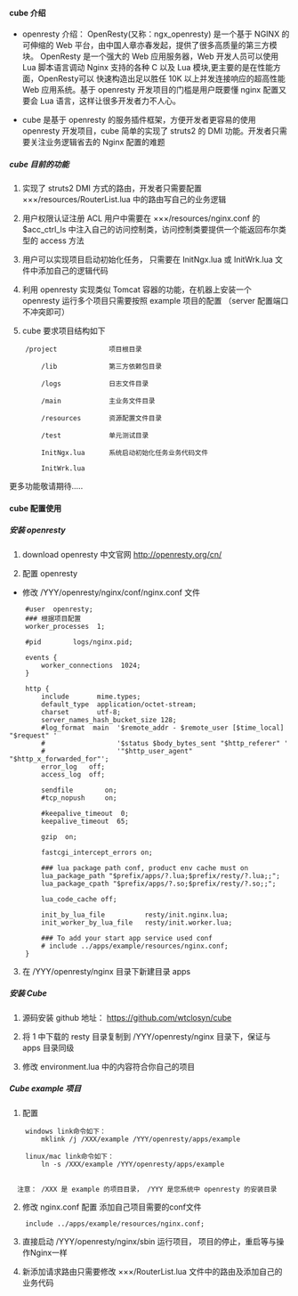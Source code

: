 #### cube 介绍

* openresty 介绍： OpenResty(又称：ngx_openresty) 是一个基于 NGINX 的可伸缩的 Web 平台，由中国人章亦春发起，提供了很多高质量的第三方模块。
                OpenResty 是一个强大的 Web 应用服务器，Web 开发人员可以使用 Lua 脚本语言调动 Nginx 支持的各种 C 以及 Lua 模块,更主要的是在性能方面，OpenResty可以 快速构造出足以胜任 10K 以上并发连接响应的超高性能 Web 应用系统。基于 openresty 开发项目的门槛是用户既要懂 nginx 配置又要会 Lua 语言，这样让很多开发者力不人心。
                
* cube 是基于 openresty 的服务插件框架，方便开发者更容易的使用 openresty 开发项目，cube 简单的实现了 struts2 的 DMI 功能。开发者只需要关注业务逻辑省去的 Nginx 配置的难题
 
##### cube 目前的功能

1. 实现了 struts2 DMI 方式的路由，开发者只需要配置 ×××/resources/RouterList.lua 中的路由写自己的业务逻辑

2. 用户权限认证注册 ACL 用户中需要在 ×××/resources/nginx.conf 的 $acc_ctrl_ls 中注入自己的访问控制类，访问控制类要提供一个能返回布尔类型的 access 方法

3. 用户可以实现项目启动初始化任务， 只需要在 InitNgx.lua 或 InitWrk.lua 文件中添加自己的逻辑代码

4. 利用 openresty 实现类似 Tomcat 容器的功能，在机器上安装一个 openresty 运行多个项目只需要按照 example 项目的配置 （server 配置端口不冲突即可） 

5. cube 要求项目结构如下

```
    /project             项目根目录
    
        /lib             第三方依赖包目录
        
        /logs            日志文件目录
        
        /main            主业务文件目录
        
        /resources       资源配置文件目录
        
        /test            单元测试目录
        
        InitNgx.lua      系统启动初始化任务业务代码文件
        
        InitWrk.lua
```

更多功能敬请期待.....

#### cube 配置使用

##### 安装 openresty 

1. download openresty 中文官网 http://openresty.org/cn/

2. 配置 openresty 

* 修改 /YYY/openresty/nginx/conf/nginx.conf 文件

```
    #user  openresty;
    ### 根据项目配置
    worker_processes  1;

    #pid        logs/nginx.pid;

    events {
        worker_connections  1024;
    }

    http {
        include       mime.types;
        default_type  application/octet-stream;
        charset 	  utf-8;
        server_names_hash_bucket_size 128;
        #log_format  main  '$remote_addr - $remote_user [$time_local] "$request" '
        #                  '$status $body_bytes_sent "$http_referer" '
        #                  '"$http_user_agent" "$http_x_forwarded_for"';
        error_log   off;
        access_log  off;

        sendfile        on;
        #tcp_nopush     on;

        #keepalive_timeout  0;
        keepalive_timeout  65;

        gzip  on;

        fastcgi_intercept_errors on;

        ### lua package path conf, product env cache must on 
        lua_package_path "$prefix/apps/?.lua;$prefix/resty/?.lua;;";
        lua_package_cpath "$prefix/apps/?.so;$prefix/resty/?.so;;";

        lua_code_cache off;

        init_by_lua_file          resty/init.nginx.lua;
        init_worker_by_lua_file   resty/init.worker.lua;

        ### To add your start app service used conf 
        # include ../apps/example/resources/nginx.conf;
    }
```    

3. 在 /YYY/openresty/nginx 目录下新建目录 apps

##### 安装 Cube

1. 源码安装 github 地址： https://github.com/wtclosyn/cube
 
2. 将 1 中下载的 resty 目录复制到 /YYY/openresty/nginx 目录下，保证与 apps 目录同级

3. 修改 environment.lua 中的内容符合你自己的项目

##### Cube example 项目

1. 配置

``` 
    windows link命令如下：
        mklink /j /XXX/example /YYY/openresty/apps/example
    
    linux/mac link命令如下：
        ln -s /XXX/example /YYY/openresty/apps/example
        
        
  注意： /XXX 是 example 的项目目录， /YYY 是您系统中 openresty 的安装目录
```    

2. 修改 nginx.conf 配置 添加自己项目需要的conf文件

```
    include ../apps/example/resources/nginx.conf;
```

3. 直接启动 /YYY/openresty/nginx/sbin 运行项目， 项目的停止，重启等与操作Nginx一样

4. 新添加请求路由只需要修改 ×××/RouterList.lua 文件中的路由及添加自己的业务代码
